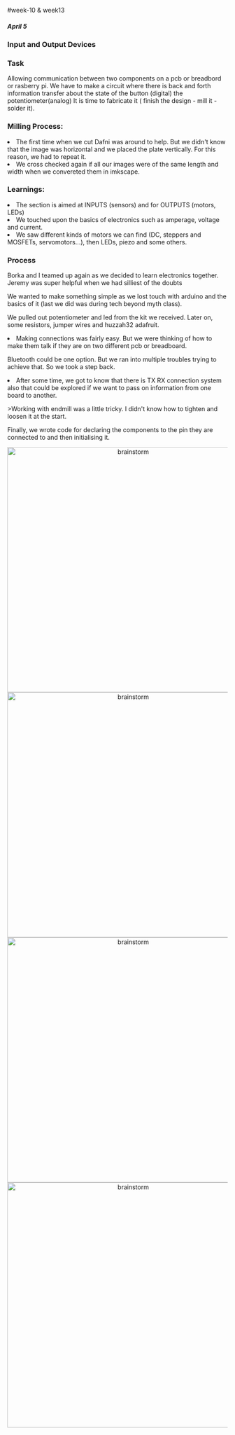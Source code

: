 #week-10 & week13
<h5> April 5 </h5>
<h3> Input and Output Devices </h3>
<h3> Task </h3>
Allowing communication between two components on a pcb or breadbord or rasberry pi. We have to make a circuit where there is back and forth information transfer about the state of the button (digital) the potentiometer(analog) It is time to fabricate it ( finish the design - mill it - solder it).

<h3>Milling Process:</h3>
<li>The first time when we cut Dafni was around to help. But we didn't know that the image was horizontal and we placed the plate vertically. For this reason, we had to repeat it.</li>
<li>We cross checked again if all our images were of the same length and width when we convereted them in imkscape.</li>
<h3>Learnings:</h3>
<li>The section is aimed at INPUTS (sensors) and for OUTPUTS (motors, LEDs)</li>
<li>We touched upon the basics of electronics such as amperage, voltage and current.</li>
<li>We saw different kinds of motors we can find (DC, steppers and MOSFETs, servomotors...), then LEDs, piezo and some others.
<h3>Process</h3>
<p>Borka and I teamed up again as we decided to learn electronics together. Jeremy was super helpful when we had silliest of the doubts</p>
<p>We wanted to make something simple as we lost touch with arduino and the basics of it (last we did was during tech beyond myth class).</p>
<p>We pulled out potentiometer and led from the kit we received. Later on, some resistors, jumper wires and huzzah32 adafruit.
<li>Making connections was fairly easy. But we were thinking of how to make them talk if they are on two different pcb or breadboard.</p>
<p>Bluetooth could be one option. But we ran into multiple troubles trying to achieve that. So we took a step back.
<li>After some time, we got to know that there is TX RX connection system also that could be explored if we want to pass on information from one board to another.</p>
<p>>Working with endmill was a little tricky. I didn't know how to tighten and loosen it at the start.</p>
<p>Finally, we wrote code for declaring the components to the pin they are connected to and then initialising it.</p>
<p align="center">
<img title="miro" alt="brainstorm" src="/images/10.jpg" width="560"/>
<img title="miro" alt="brainstorm" src="/images/22.png" width="560"/>
<img title="miro" alt="brainstorm" src="/images/21.png" width="560"/>
<img title="miro" alt="brainstorm" src="/images/23.png" width="560"/>
